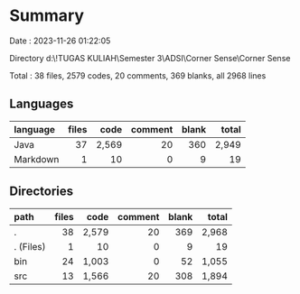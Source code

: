 # Summary

Date : 2023-11-26 01:22:05

Directory d:\\!TUGAS KULIAH\\Semester 3\\ADSI\\Corner Sense\\Corner Sense

Total : 38 files,  2579 codes, 20 comments, 369 blanks, all 2968 lines


## Languages
| language | files | code | comment | blank | total |
| :--- | ---: | ---: | ---: | ---: | ---: |
| Java | 37 | 2,569 | 20 | 360 | 2,949 |
| Markdown | 1 | 10 | 0 | 9 | 19 |

## Directories
| path | files | code | comment | blank | total |
| :--- | ---: | ---: | ---: | ---: | ---: |
| . | 38 | 2,579 | 20 | 369 | 2,968 |
| . (Files) | 1 | 10 | 0 | 9 | 19 |
| bin | 24 | 1,003 | 0 | 52 | 1,055 |
| src | 13 | 1,566 | 20 | 308 | 1,894 |
